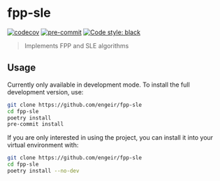 # fpp-sle

[![codecov](https://codecov.io/gh/engeir/fpp-sle/branch/main/graph/badge.svg?token=8I5VE7LYA4)](https://codecov.io/gh/engeir/fpp-sle)
[![pre-commit](https://img.shields.io/badge/pre--commit-enabled-brightgreen?logo=pre-commit&logoColor=white)](https://github.com/pre-commit/pre-commit)
[![Code style: black](https://img.shields.io/badge/code%20style-black-000000.svg)](https://github.com/psf/black)

> Implements FPP and SLE algorithms

## Usage

Currently only available in development mode. To install the full development version,
use:

```sh
git clone https://github.com/engeir/fpp-sle
cd fpp-sle
poetry install
pre-commit install
```

If you are only interested in using the project, you can install it into your virtual
environment with:

```sh
git clone https://github.com/engeir/fpp-sle
cd fpp-sle
poetry install --no-dev
```
